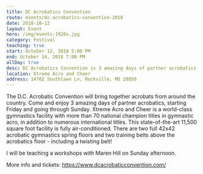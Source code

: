 ```yaml
---
title: DC Acrobatics Convention
route: events/dc-acrobatics-convention-2018
date: 2018-10-12
layout: Event
hero: /img/events-1920x.jpg
category: Festival
teaching: true
start: October 12, 2018 5:00 PM
end: October 14, 2018 7:00 PM
allDay: true
desc: DC Acrobatics Convention is 3 amazing days of partner acrobatics.
location: Xtreme Acro and Cheer
address: 14702 Southlawn Ln, Rockville, MD 20850
---
```


The D.C. Acrobatic Convention will bring together acrobats from around the country. Come and enjoy 3 amazing days of partner acrobatics, starting Friday and going through Sunday. Xtreme Acro and Cheer is a world-class gymnastics facility with more than 70 national champion titles in gymnastic acro, in addition to numerous international titles. This state-of-the-art 11,500 square foot facility is fully air-conditioned. There are two full 42x42 acrobatic gymnastics spring floors and two training belts above the acrobatics floor - including a twisting belt!

I will be teaching a workshops with Maren Hill on Sunday afternoon.

More info and tickets:
https://www.dcacrobaticconvention.com/
